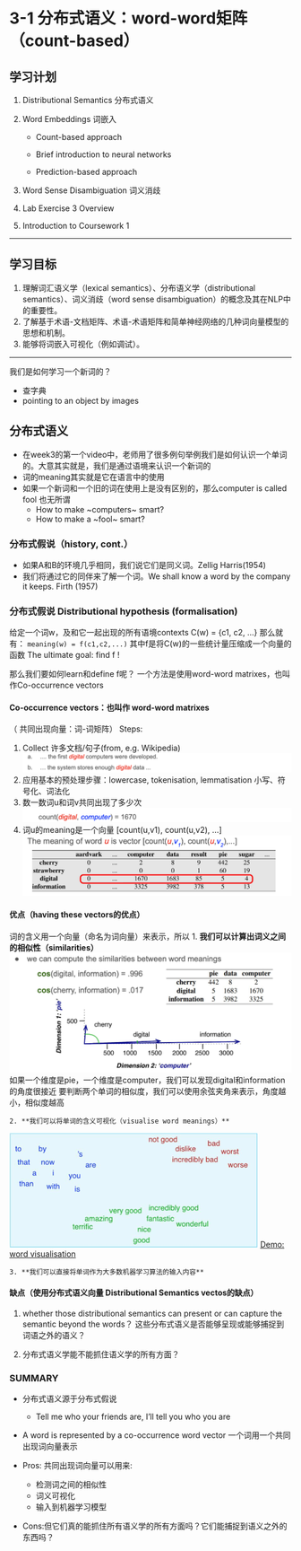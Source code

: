 # 3-1 分布式语义：word-word矩阵（count-based）
## 学习计划
1. Distributional Semantics 分布式语义

2. Word Embeddings 词嵌入
	* Count-based approach 

	* Brief introduction to neural networks 

	* Prediction-based approach 

3. Word Sense Disambiguation 词义消歧

4. Lab Exercise 3 Overview 

5. Introduction to Coursework 1 
- - - -
##  学习目标
1. 理解词汇语义学（lexical semantics）、分布语义学（distributional semantics）、词义消歧（word sense disambiguation）的概念及其在NLP中的重要性。
2. 了解基于术语-文档矩阵、术语-术语矩阵和简单神经网络的几种词向量模型的思想和机制。
3. 能够将词嵌入可视化（例如调试）。 
- - - -
我们是如何学习一个新词的？
* 查字典
* pointing to an object by images

## 分布式语义
* 在week3的第一个video中，老师用了很多例句举例我们是如何认识一个单词的。大意其实就是，我们是通过语境来认识一个新词的
* 词的meaning其实就是它在语言中的使用
* 如果一个新词和一个旧的词在使用上是没有区别的，那么computer is called fool 也无所谓
	*  How to make ~computers~ smart? 
	* How to make a ~fool~ smart? 

### 分布式假说（history, cont.）

* 如果A和B的环境几乎相同，我们说它们是同义词。Zellig Harris(1954)
* 我们将通过它的同伴来了解一个词。We shall know a word by the company it keeps. Firth (1957)
  
### 分布式假说 Distributional hypothesis (formalisation)
给定一个词w，及和它一起出现的所有语境contexts C(w) = {c1, c2, …}
那么就有：
`meaning(w) = f(c1,c2,...)`
其中f是将C(w)的一些统计量压缩成一个向量的函数
The ultimate goal: find f !

那么我们要如何learn和define f呢？
一个方法是使用word-word matrixes，也叫作Co-occurrence vectors

#### Co-occurrence vectors：也叫作 word-word matrixes
（ 共同出现向量：词-词矩阵）
Steps:
1. Collect 许多文档/句子(from, e.g. Wikipedia)
![](3-1%20%E5%88%86%E5%B8%83%E5%BC%8F%E8%AF%AD%E4%B9%89%EF%BC%9Aword-word%E7%9F%A9%E9%98%B5%EF%BC%88count-based%EF%BC%89/%E6%88%AA%E5%B1%8F2021-02-22%2009.43.56.png)
2. 应用基本的预处理步骤：lowercase, tokenisation, lemmatisation 小写、符号化、词法化
3. 数一数词u和词v共同出现了多少次
![](3-1%20%E5%88%86%E5%B8%83%E5%BC%8F%E8%AF%AD%E4%B9%89%EF%BC%9Aword-word%E7%9F%A9%E9%98%B5%EF%BC%88count-based%EF%BC%89/%E6%88%AA%E5%B1%8F2021-02-22%2009.45.35.png)
4. 词u的meaning是一个向量 [count(u,v1), count(u,v2), …]
![](3-1%20%E5%88%86%E5%B8%83%E5%BC%8F%E8%AF%AD%E4%B9%89%EF%BC%9Aword-word%E7%9F%A9%E9%98%B5%EF%BC%88count-based%EF%BC%89/%E6%88%AA%E5%B1%8F2021-02-22%2009.46.36.png)

#### 优点（having these vectors的优点）
词的含义用一个向量（命名为词向量）来表示，所以
	1. **我们可以计算出词义之间的相似性（similarities）**
![](3-1%20%E5%88%86%E5%B8%83%E5%BC%8F%E8%AF%AD%E4%B9%89%EF%BC%9Aword-word%E7%9F%A9%E9%98%B5%EF%BC%88count-based%EF%BC%89/%E6%88%AA%E5%B1%8F2021-02-22%2009.50.57.png)
如果一个维度是pie，一个维度是computer，我们可以发现digital和information的角度很接近
要判断两个单词的相似度，我们可以使用余弦夹角来表示，角度越小，相似度越高

	2. **我们可以将单词的含义可视化（visualise word meanings）**
![](3-1%20%E5%88%86%E5%B8%83%E5%BC%8F%E8%AF%AD%E4%B9%89%EF%BC%9Aword-word%E7%9F%A9%E9%98%B5%EF%BC%88count-based%EF%BC%89/page17image545264.png) 
[Demo: word visualisation](https://projector.tensorflow.org)

	3. **我们可以直接将单词作为大多数机器学习算法的输入内容**

#### 缺点（使用分布式语义向量 Distributional Semantics vectos的缺点）
1. whether those distributional semantics can present or can capture the semantic beyond the words？
这些分布式语义是否能够呈现或能够捕捉到词语之外的语义？

2. 分布式语义学能不能抓住语义学的所有方面？


### SUMMARY
* 分布式语义源于分布式假说 
	* Tell me who your friends are, I’ll tell you who you are 

* A word is represented by a co-occurrence word vector 
一个词用一个共同出现词向量表示

* Pros: 共同出现词向量可以用来:
	* 检测词之间的相似性
	* 词义可视化
	* 输入到机器学习模型

* Cons:但它们真的能抓住所有语义学的所有方面吗？它们能捕捉到语义之外的东西吗？
 
 

